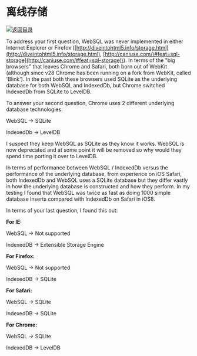 # 离线存储

[![&#x8FD4;&#x56DE;&#x76EE;&#x5F55;](https://i.postimg.cc/50XLzC7C/image.png)](https://github.com/wx-chevalier/Web-Series)

To address your first question, WebSQL was never implemented in either Internet Explorer or Firefox \([http://diveintohtml5.info/storage.html](http://diveintohtml5.info/storage.html), [http://caniuse.com/\#feat=sql-storage](http://caniuse.com/#feat=sql-storage)\). In terms of the "big browsers" that leaves Chrome and Safari, both born out of WebKit \(although since v28 Chrome has been running on a fork from WebKit, called 'Blink'\). In the past both these browsers used SQLite as the underlying database for both WebSQL and IndexedDb, but Chrome switched IndexedDb from SQLite to LevelDB.

To answer your second question, Chrome uses 2 different underlying database technologies:

WebSQL -&gt; SQLite

IndexedDb -&gt; LevelDB

I suspect they keep WebSQL as SQLite as they know it works. WebSQL is now deprecated and at some point it will be removed so why would they spend time porting it over to LevelDB.

In terms of performance between WebSQL / IndexedDb versus the performance of the underlying database, from experience on iOS Safari, both IndexedDb and WebSQL uses a SQLite database but they differ vastly in how the underlying database is constructed and how they perform. In my testing I found that WebSQL was twice as fast as doing 1000 simple database inserts compared with IndexedDb on Safari in iOS8.

In terms of your last question, I found this out:

**For IE:**

WebSQL -&gt; Not supported

IndexedDB -&gt; Extensible Storage Engine

**For Firefox:**

WebSQL -&gt; Not supported

IndexedDB -&gt; SQLite

**For Safari:**

WebSQL -&gt; SQLite

IndexedDB -&gt; SQLite

**For Chrome:**

WebSQL -&gt; SQLite

IndexedDB -&gt; LevelDB

